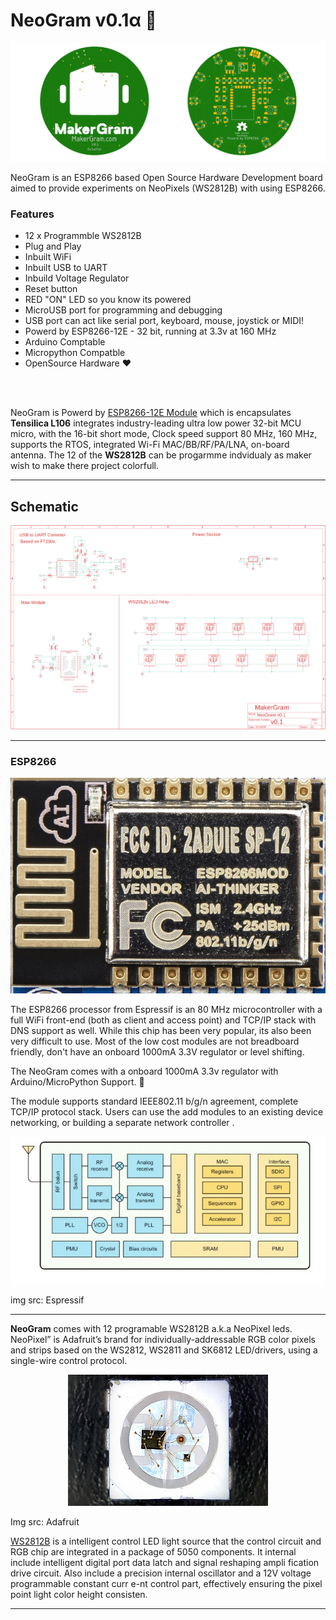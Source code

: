
# NeoGram v0.1α 🎨
![NeoGram](Resource/img/NeoGram.png)

NeoGram is an ESP8266 based Open Source Hardware  Development board aimed to provide experiments on NeoPixels (WS2812B) with using ESP8266. 

###  Features 

* 12 x Programmble WS2812B
* Plug and Play
* Inbuilt WiFi
* Inbuilt USB to UART
* Inbuild Voltage Regulator
* Reset button
* RED "ON" LED so you know its powered
* MicroUSB port for programming and debugging 
* USB port can act like serial port, keyboard, mouse, joystick or MIDI!
* Powerd by ESP8266-12E - 32 bit, running at 3.3v at 160 MHz
* Arduino Comptable 
* Micropython Compatble
* OpenSource Hardware ❤️

<br>
<br>


NeoGram is Powerd by [ESP8266-12E Module](Documents/ESP12E-Datasheet.pdf) which is encapsulates <b>Tensilica L106</b> integrates industry-leading ultra low power 32-bit MCU micro, with the 16-bit short mode,
Clock speed support 80 MHz, 160 MHz, supports the RTOS, integrated Wi-Fi MAC/BB/RF/PA/LNA, on-board antenna. The 12 of the  <b>WS2812B</b> can be progarmme indvidualy as maker wish to make there project colorfull.  




<hr>

## Schematic 

<p align="center">
  <img src="Resource/img/schematic.png" />
</p>




<hr>

### ESP8266

<p align="center">
  <img src="Resource/img/esp826612e.jpg" />
</p>



The ESP8266 processor from Espressif is an 80 MHz microcontroller with a full WiFi front-end (both as client and access point) and TCP/IP stack with DNS support as well. While this chip has been very popular, its also been very difficult to use. Most of the low cost modules are not breadboard friendly, don't have an onboard 1000mA 3.3V regulator or level shifting.

The NeoGram comes with a onboard 1000mA 3.3v regulator with Arduino/MicroPython Support. 🎉

The module supports standard IEEE802.11 b/g/n agreement, complete TCP/IP protocol stack. Users can use the
add modules to an existing device networking, or building a separate network controller .


<p align="center">
  <img src="Resource/img/esp8266ex.png" />
</p>

img src: Espressif

<hr>

<b>NeoGram</b> comes with 12 programable WS2812B a.k.a NeoPixel leds. NeoPixel” is Adafruit’s brand for individually-addressable RGB color pixels and strips based on the WS2812, WS2811 and SK6812 LED/drivers, using a single-wire control protocol. 

<p align="center">
  <img src="Resource/img/ws2812b.jpg" />
</p>

Img src: Adafruit

[WS2812B](Documents/WS2812B.pdf) is a intelligent control LED light source that the control circuit and RGB chip are integrated in
a package of 5050 components. It internal include intelligent digital port data latch and signal reshaping ampli
fication drive circuit. Also include a precision internal oscillator and a 12V voltage programmable constant curr
e-nt control part, effectively ensuring the pixel point light color height consisten.



<hr>












